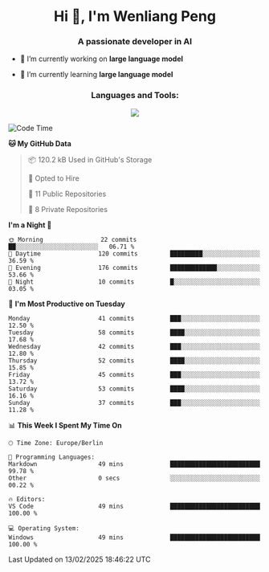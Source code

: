 <h1 align="center">Hi 👋, I'm Wenliang Peng</h1>
<h3 align="center">A passionate developer in AI</h3>

- 🔭 I’m currently working on **large language model**

- 🌱 I’m currently learning **large language model**

<!-- <h3 align="left">Connect with me:</h3> -->
<!-- <p align="left">
</p> -->

<h3 align="center">Languages and Tools:</h3>
<p align="center">
  <a href="https://skillicons.dev">
    <img src="https://skillicons.dev/icons?i=cpp,ros,docker,azure,git,linux,py,pytorch,cmake,githubactions,powershell,md&perline=6" />
  </a>
</p>


<!-- <p><img align="center" src="https://github-readme-stats.vercel.app/api/top-langs?username=bpwl0121&show_icons=true&locale=en&layout=compact" alt="bpwl0121" /></p> -->

<!-- <p><img align="center" src="https://github-readme-streak-stats.herokuapp.com/?user=bpwl0121&" alt="bpwl0121" /></p> -->

<!--START_SECTION:waka-->
![Code Time](http://img.shields.io/badge/Code%20Time-164%20hrs%2043%20mins-blue)

**🐱 My GitHub Data** 

> 📦 120.2 kB Used in GitHub's Storage 
 > 
> 💼 Opted to Hire
 > 
> 📜 11 Public Repositories 
 > 
> 🔑 8 Private Repositories 
 > 
**I'm a Night 🦉** 

```text
🌞 Morning                22 commits          ██░░░░░░░░░░░░░░░░░░░░░░░   06.71 % 
🌆 Daytime                120 commits         █████████░░░░░░░░░░░░░░░░   36.59 % 
🌃 Evening                176 commits         █████████████░░░░░░░░░░░░   53.66 % 
🌙 Night                  10 commits          █░░░░░░░░░░░░░░░░░░░░░░░░   03.05 % 
```
📅 **I'm Most Productive on Tuesday** 

```text
Monday                   41 commits          ███░░░░░░░░░░░░░░░░░░░░░░   12.50 % 
Tuesday                  58 commits          ████░░░░░░░░░░░░░░░░░░░░░   17.68 % 
Wednesday                42 commits          ███░░░░░░░░░░░░░░░░░░░░░░   12.80 % 
Thursday                 52 commits          ████░░░░░░░░░░░░░░░░░░░░░   15.85 % 
Friday                   45 commits          ███░░░░░░░░░░░░░░░░░░░░░░   13.72 % 
Saturday                 53 commits          ████░░░░░░░░░░░░░░░░░░░░░   16.16 % 
Sunday                   37 commits          ███░░░░░░░░░░░░░░░░░░░░░░   11.28 % 
```


📊 **This Week I Spent My Time On** 

```text
🕑︎ Time Zone: Europe/Berlin

💬 Programming Languages: 
Markdown                 49 mins             █████████████████████████   99.78 % 
Other                    0 secs              ░░░░░░░░░░░░░░░░░░░░░░░░░   00.22 % 

🔥 Editors: 
VS Code                  49 mins             █████████████████████████   100.00 % 

💻 Operating System: 
Windows                  49 mins             █████████████████████████   100.00 % 
```


 Last Updated on 13/02/2025 18:46:22 UTC
<!--END_SECTION:waka-->
